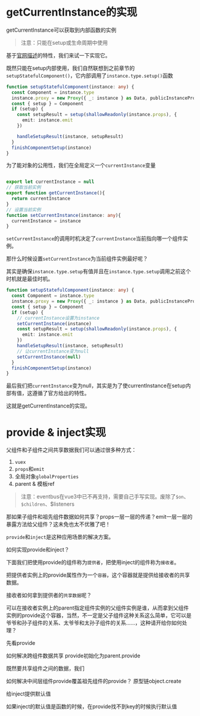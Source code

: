 # getCurrentInstance的实现

getCurrentInstance可以获取到内部函数的实例

> 注意：只能在setup或生命周期中使用

基于[官网描述](https://v3.cn.vuejs.org/api/composition-api.html#getcurrentinstance)的特性，我们来试一下实现它。

既然只能在setup内部使用，我们自然联想到之前章节的`setupStatefulComponent()`，它内部调用了`instance.type.setup()`函数

```typescript
function setupStatefulComponent(instance: any) {
  const Component = instance.type
  instance.proxy = new Proxy({ _: instance } as Data, publicInstanceProxyHandlers)
  const { setup } = Component
  if (setup) {
    const setupResult = setup(shallowReadonly(instance.props), {
      emit: instance.emit
    })

    handleSetupResult(instance, setupResult)
  }
  finishComponentSetup(instance)
}
```
为了能对象的公用性，我们在全局定义一个`currentInstance`变量

```typescript

export let currentInstance = null
// 获取当前实例
export function getCurrentInstance(){
  return currentInstance
}
// 设置当前实例
function setCurrentInstance(instance: any){
  currentInstance = instance
}

```
`setCurrentInstance`的调用时机决定了`currentInstance`当前指向哪一个组件实例。

那什么时候设置`setCurrentInstance`为当前组件实例最好呢？

其实是确保`instance.type.setup`有值并且在`instance.type.setup`调用之前这个时机就是最佳时机。

```typescript
function setupStatefulComponent(instance: any) {
  const Component = instance.type
  instance.proxy = new Proxy({ _: instance } as Data, publicInstanceProxyHandlers)
  const { setup } = Component
  if (setup) {
    // currentInstance设置为instance
    setCurrentInstance(instance)
    const setupResult = setup(shallowReadonly(instance.props), {
      emit: instance.emit
    })
    handleSetupResult(instance, setupResult)
    // 让currentInstance变为null
    setCurrentInstance(null)
  }
  finishComponentSetup(instance)
}
```
最后我们把`currentInstance`变为null，其实是为了使currentInstance在setup内部有值，这遵循了官方给出的特性。

这就是getCurrentInstance的实现。
# provide & inject实现

父组件和子组件之间共享数据我们可以通过很多种方式：
1. `vuex`
2. `props`和`emit`
3. 全局对象`globalProperties`
4. parent & 模板ref

> 注意：eventbus在vue3中已不再支持，需要自己手写实现。废除了`$on`、`$children`、$listeners

那如果子组件和祖先组件数据如何共享？props一层一层的传递？emit一层一层的暴露方法给父组件？这未免也太不优雅了吧！

`provide`和`inject`是这种应用场景的解决方案。

如何实现provide和inject？

下面我们把使用provide的组件称为`提供者`，把使用inject的组件称为`接收者`。

把提供者实例上的provide属性作为一个`容器`，这个容器就是提供给接收者的共享数据。

接收者如何拿到提供者的`共享数据`呢？

可以在接收者实例上的parent指定组件实例的父组件实例是谁，从而拿到父组件实例的provide这个容器，当然，不一定是父子组件这种关系这么简单，它可以是爷爷和孙子组件的关系、太爷爷和太孙子组件的关系......，这种请开给你如何处理？



先看provide

如何解决跨组件数据共享 provide初始化为parent.provide

既然要共享组件之间的数据，我们

如何解决中间层组件provide覆盖祖先组件的provide？  原型链object.create

给inject提供默认值

如果inject的默认值是函数的时候，在provide找不到key的时候执行默认值

